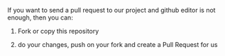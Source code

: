 If you want to send a pull request to our project and github editor is not enough, then you can:

1. Fork or copy this repository

2. do your changes, push on your fork and create a Pull Request for us
